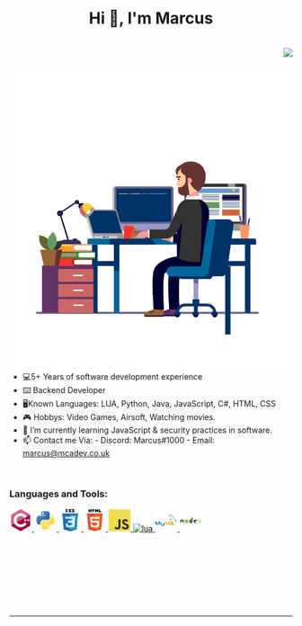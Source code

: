 <h1 align="center">Hi 👋, I'm Marcus</h1>

<br>

<a href="https://discord.com/users/228606092588875776">
  <img src="https://lanyard-profile-readme.vercel.app/api/228606092588875776?hideTimestamp=true&idleMessage=Just%20chillin'%20at%20the%20moment..." align="right" />
</a>

<br>

<p><img align="right" src="https://github.com/MarcusDevUK/MarcusDevUK/blob/main/Software-development_01_ani01-2.gif" alt="marcus IMG" /></p>

- 💻5+ Years of software development experience
- ⌨️ Backend Developer
- 🖥️Known Languages: LUA, Python, Java, JavaScript, C#, HTML, CSS
- 🎮 Hobbys: Video Games, Airsoft, Watching movies.
- 🌱 I’m currently learning JavaScript & security practices in software.
- 📫 Contact me Via:
      - Discord: Marcus#1000
      - Email: marcus@mcadev.co.uk

<br>

<h3 align="left">Languages and Tools:</h3>
<p align="left"> <a href="https://www.w3schools.com/cpp/" target="_blank" rel="noreferrer">
    <img src="https://raw.githubusercontent.com/devicons/devicon/master/icons/cplusplus/cplusplus-original.svg"
      alt="cplusplus" width="40" height="40" /> </a> <a href="https://www.python.org" target="_blank" rel="noreferrer"> <img
      src="https://raw.githubusercontent.com/devicons/devicon/master/icons/python/python-original.svg" alt="python"
      width="40" height="40" /> </a><a href="https://www.w3schools.com/css/" target="_blank"
    rel="noreferrer"> <img
      src="https://raw.githubusercontent.com/devicons/devicon/master/icons/css3/css3-original-wordmark.svg" alt="css3"
      width="40" height="40" /> </a> <a href="https://www.w3.org/html/" target="_blank" rel="noreferrer"> <img
      src="https://raw.githubusercontent.com/devicons/devicon/master/icons/html5/html5-original-wordmark.svg"
      alt="html5" width="40" height="40" /> </a> <a href="https://www.javascript.com/" target="_blank" rel="noreferrer"> <img
      src="https://raw.githubusercontent.com/devicons/devicon/master/icons/javascript/javascript-original.svg"
      alt="javascript" width="40" height="40" /> </a> <a href="https://www.lua.org/" target="_blank" rel="noreferrer">
    <img src="https://www.vectorlogo.zone/logos/lua/lua-official.svg" alt="lua" width="40" height="40" />
  </a> <a href="https://www.mysql.com/" target="_blank" rel="noreferrer"> <img
      src="https://raw.githubusercontent.com/devicons/devicon/master/icons/mysql/mysql-original-wordmark.svg"
      alt="mysql" width="40" height="40" /> </a> <a href="https://nodejs.org" target="_blank" rel="noreferrer"> <img
      src="https://raw.githubusercontent.com/devicons/devicon/master/icons/nodejs/nodejs-original-wordmark.svg"
      alt="nodejs" width="40" height="40" /> </a></p>

<br>

<br>

<br>

<br>

<br>

<br>

<br>

------------------------------------------------------------------------------------------------------------------------------------------

<!---
MarcusDevUK/MarcusDevUK is a ✨ special ✨ repository because its `README.md` (this file) appears on your GitHub profile.
You can click the Preview link to take a look at your changes.
--->
